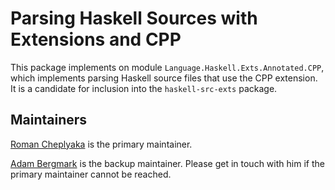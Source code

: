 Parsing Haskell Sources with Extensions and CPP
===============================================

This package implements on module `Language.Haskell.Exts.Annotated.CPP`, which
implements parsing Haskell source files that use the CPP extension. It is a
candidate for inclusion into the `haskell-src-exts` package.

Maintainers
-----------

[Roman Cheplyaka](https://github.com/feuerbach) is the primary maintainer.

[Adam Bergmark](https://github.com/bergmark) is the backup maintainer. Please
get in touch with him if the primary maintainer cannot be reached.
